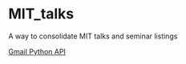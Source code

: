 # MIT_talks
A way to consolidate MIT talks and seminar listings

[Gmail Python API](https://developers.google.com/gmail/api/v1/reference/users/messages/get)